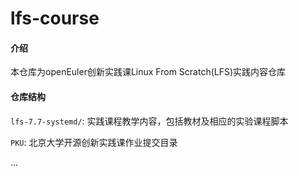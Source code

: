 # lfs-course

#### 介绍
本仓库为openEuler创新实践课Linux From Scratch(LFS)实践内容仓库

#### 仓库结构

`lfs-7.7-systemd/`: 实践课程教学内容，包括教材及相应的实验课程脚本

`PKU`: 北京大学开源创新实践课作业提交目录

...

